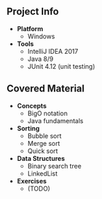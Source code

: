 ## Project Info
* **Platform**
  * Windows
* **Tools**
  * IntelliJ IDEA 2017
  * Java 8/9
  * JUnit 4.12 (unit testing)
## Covered Material
* **Concepts**
  * BigO notation
  * Java fundamentals
* **Sorting**
  * Bubble sort
  * Merge sort
  * Quick sort
* **Data Structures**
  * Binary search tree
  * LinkedList
* **Exercises**
  * (TODO)
